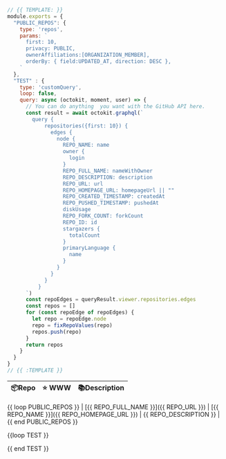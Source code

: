 ```js
// {{ TEMPLATE: }}
module.exports = {
  "PUBLIC_REPOS": {
    type: 'repos',
    params: `
      first: 10,
      privacy: PUBLIC,
      ownerAffiliations:[ORGANIZATION_MEMBER],
      orderBy: { field:UPDATED_AT, direction: DESC },
    `
  },
  "TEST" : {
    type: 'customQuery',
    loop: false,
    query: async (octokit, moment, user) => {
      // You can do anything  you want with the GitHub API here.
      const result = await octokit.graphql(`
        query {
            repositories({first: 10}) {
              edges {
                node {
                  REPO_NAME: name
                  owner {
                    login
                  }
                  REPO_FULL_NAME: nameWithOwner
                  REPO_DESCRIPTION: description
                  REPO_URL: url
                  REPO_HOMEPAGE_URL: homepageUrl || ""
                  REPO_CREATED_TIMESTAMP: createdAt
                  REPO_PUSHED_TIMESTAMP: pushedAt
                  diskUsage
                  REPO_FORK_COUNT: forkCount
                  REPO_ID: id
                  stargazers {
                    totalCount
                  }
                  primaryLanguage {
                    name
                  }
                }
              }
            }
          }
      `)
      const repoEdges = queryResult.viewer.repositories.edges
      const repos = []
      for (const repoEdge of repoEdges) {
        let repo = repoEdge.node
        repo = fixRepoValues(repo)
        repos.push(repo)
      }
      return repos
    }
  }
}
// {{ :TEMPLATE }}
```

| 📦Repo    | ⭐️ WWW | 📚Description |
| --------- | ----------- | -------------- |
{{ loop PUBLIC_REPOS }}
| [{{ REPO_FULL_NAME }}]({{ REPO_URL }}) | [{{ REPO_NAME }}]({{ REPO_HOMEPAGE_URL }}) | {{ REPO_DESCRIPTION }} |
{{ end PUBLIC_REPOS }}

{{loop TEST }}

{{ end TEST }}
